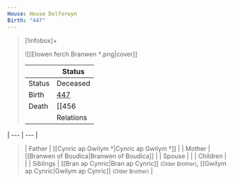 ```yaml
---
House: House Dolforwyn
Birth: "447"
---
```

> [!infobox]+
>
> ![[Elowen ferch Branwen †.png|cover]]
> 
> || Status   |
> | ---- | ---- |
> |Status| Deceased|
> |Birth| [447](447)  |
> |Death|[[456|456]] <small>(Age 9)</small>|
> || Relations  |
| ---  | ---    |
> | Father   | [[Cynric ap Gwilym †|Cynric ap Gwilym †]]  |
> | Mother  | [[Branwen of Boudica|Branwen of Boudica]] |
> | Spouse  |   |
> | Children |   |
> | Siblings  | [[Bran ap Cynric|Bran ap Cynric]] <small>(Older Brother)</small>, [[Gwilym ap Cynric|Gwilym ap Cynric]] <small>(Older Brother)</small> |

